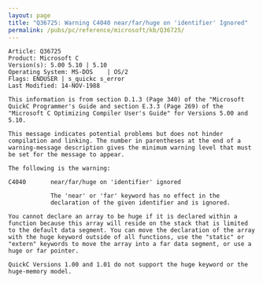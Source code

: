 ```yaml
---
layout: page
title: "Q36725: Warning C4040 near/far/huge on 'identifier' Ignored"
permalink: /pubs/pc/reference/microsoft/kb/Q36725/
---
```


	Article: Q36725
	Product: Microsoft C
	Version(s): 5.00 5.10 | 5.10
	Operating System: MS-DOS    | OS/2
	Flags: ENDUSER | s_quickc s_error
	Last Modified: 14-NOV-1988
	
	This information is from section D.1.3 (Page 340) of the "Microsoft
	QuickC Programmer's Guide and section E.3.3 (Page 269) of the
	"Microsoft C Optimizing Compiler User's Guide" for Versions 5.00 and
	5.10.
	
	This message indicates potential problems but does not hinder
	compilation and linking. The number in parentheses at the end of a
	warning-message description gives the minimum warning level that must
	be set for the message to appear.
	
	The following is the warning:
	
	C4040       near/far/huge on 'identifier' ignored
	
	            The 'near' or 'far' keyword has no effect in the
	            declaration of the given identifier and is ignored.
	
	You cannot declare an array to be huge if it is declared within a
	function because this array will reside on the stack that is limited
	to the default data segment. You can move the declaration of the array
	with the huge keyword outside of all functions, use the "static" or
	"extern" keywords to move the array into a far data segment, or use a
	huge or far pointer.
	
	QuickC Versions 1.00 and 1.01 do not support the huge keyword or the
	huge-memory model.

